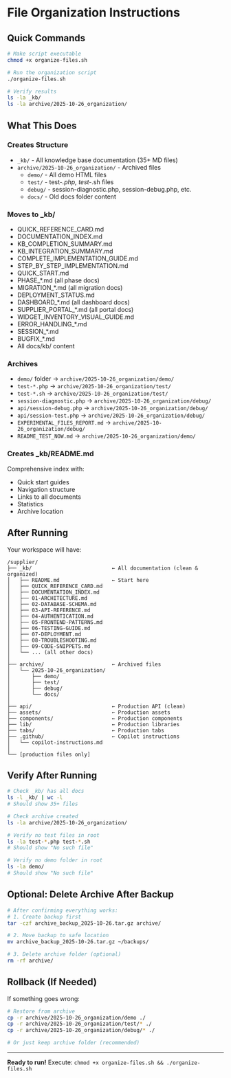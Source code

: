 # File Organization Instructions

## Quick Commands

```bash
# Make script executable
chmod +x organize-files.sh

# Run the organization script
./organize-files.sh

# Verify results
ls -la _kb/
ls -la archive/2025-10-26_organization/
```

## What This Does

### Creates Structure
- `_kb/` - All knowledge base documentation (35+ MD files)
- `archive/2025-10-26_organization/` - Archived files
  - `demo/` - All demo HTML files
  - `test/` - test-*.php, test-*.sh files
  - `debug/` - session-diagnostic.php, session-debug.php, etc.
  - `docs/` - Old docs folder content

### Moves to _kb/
- QUICK_REFERENCE_CARD.md
- DOCUMENTATION_INDEX.md
- KB_COMPLETION_SUMMARY.md
- KB_INTEGRATION_SUMMARY.md
- COMPLETE_IMPLEMENTATION_GUIDE.md
- STEP_BY_STEP_IMPLEMENTATION.md
- QUICK_START.md
- PHASE_*.md (all phase docs)
- MIGRATION_*.md (all migration docs)
- DEPLOYMENT_STATUS.md
- DASHBOARD_*.md (all dashboard docs)
- SUPPLIER_PORTAL_*.md (all portal docs)
- WIDGET_INVENTORY_VISUAL_GUIDE.md
- ERROR_HANDLING_*.md
- SESSION_*.md
- BUGFIX_*.md
- All docs/kb/ content

### Archives
- `demo/` folder → `archive/2025-10-26_organization/demo/`
- `test-*.php` → `archive/2025-10-26_organization/test/`
- `test-*.sh` → `archive/2025-10-26_organization/test/`
- `session-diagnostic.php` → `archive/2025-10-26_organization/debug/`
- `api/session-debug.php` → `archive/2025-10-26_organization/debug/`
- `api/session-test.php` → `archive/2025-10-26_organization/debug/`
- `EXPERIMENTAL_FILES_REPORT.md` → `archive/2025-10-26_organization/debug/`
- `README_TEST_NOW.md` → `archive/2025-10-26_organization/demo/`

### Creates _kb/README.md
Comprehensive index with:
- Quick start guides
- Navigation structure
- Links to all documents
- Statistics
- Archive location

## After Running

Your workspace will have:
```
/supplier/
├── _kb/                          ← All documentation (clean & organized)
│   ├── README.md                 ← Start here
│   ├── QUICK_REFERENCE_CARD.md
│   ├── DOCUMENTATION_INDEX.md
│   ├── 01-ARCHITECTURE.md
│   ├── 02-DATABASE-SCHEMA.md
│   ├── 03-API-REFERENCE.md
│   ├── 04-AUTHENTICATION.md
│   ├── 05-FRONTEND-PATTERNS.md
│   ├── 06-TESTING-GUIDE.md
│   ├── 07-DEPLOYMENT.md
│   ├── 08-TROUBLESHOOTING.md
│   ├── 09-CODE-SNIPPETS.md
│   └── ... (all other docs)
│
├── archive/                      ← Archived files
│   └── 2025-10-26_organization/
│       ├── demo/
│       ├── test/
│       ├── debug/
│       └── docs/
│
├── api/                          ← Production API (clean)
├── assets/                       ← Production assets
├── components/                   ← Production components
├── lib/                          ← Production libraries
├── tabs/                         ← Production tabs
├── .github/                      ← Copilot instructions
│   └── copilot-instructions.md
│
└── [production files only]
```

## Verify After Running

```bash
# Check _kb/ has all docs
ls -l _kb/ | wc -l
# Should show 35+ files

# Check archive created
ls -la archive/2025-10-26_organization/

# Verify no test files in root
ls -la test-*.php test-*.sh
# Should show "No such file"

# Verify no demo folder in root
ls -la demo/
# Should show "No such file"
```

## Optional: Delete Archive After Backup

```bash
# After confirming everything works:
# 1. Create backup first
tar -czf archive_backup_2025-10-26.tar.gz archive/

# 2. Move backup to safe location
mv archive_backup_2025-10-26.tar.gz ~/backups/

# 3. Delete archive folder (optional)
rm -rf archive/
```

## Rollback (If Needed)

If something goes wrong:
```bash
# Restore from archive
cp -r archive/2025-10-26_organization/demo ./
cp -r archive/2025-10-26_organization/test/* ./
cp -r archive/2025-10-26_organization/debug/* ./

# Or just keep archive folder (recommended)
```

---

**Ready to run!** Execute: `chmod +x organize-files.sh && ./organize-files.sh`
